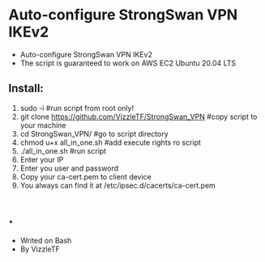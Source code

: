 # Auto-configure StrongSwan VPN IKEv2

- Auto-configure StrongSwan VPN IKEv2
- The script is guaranteed to work on AWS EC2 Ubuntu 20.04 LTS



## Install:
1. sudo -i                                               #run script from root only!
2. git clone https://github.com/VizzleTF/StrongSwan_VPN  #copy script to your machine 
3. cd StrongSwan_VPN/                                    #go to script directory 
4. chmod u+x all_in_one.sh                               #add execute rights ro script
5. ./all_in_one.sh                                       #run script
6. Enter your IP
7. Enter you user and password
8. Copy your ca-cert.pem to client device
9. You always can find it at /etc/ipsec.d/cacerts/ca-cert.pem


# .
- Writed on Bash
- By  VizzleTF 
